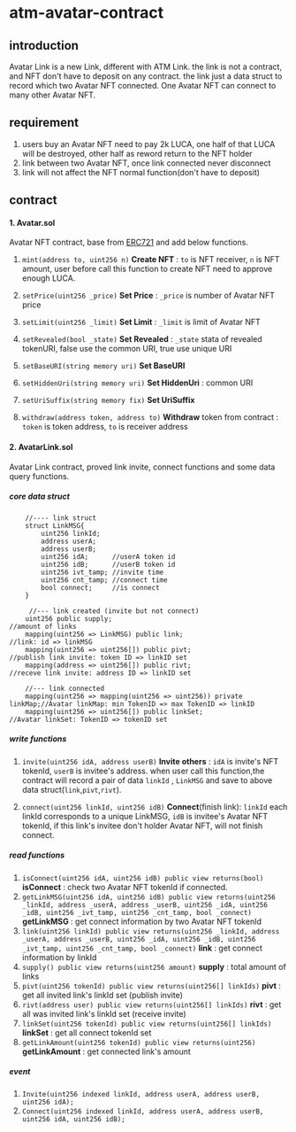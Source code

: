 # **atm-avatar-contract**

## introduction

Avatar Link is a new Link, different with ATM Link. the link is not a contract, and NFT don't have to deposit on
any contract. the link just a data struct to record which two Avatar NFT connected.  One Avatar NFT can connect to many
other Avatar NFT.  



## requirement 

1. users buy an Avatar NFT need to pay 2k LUCA, one half of that LUCA will be destroyed, other half as reword return to the NFT holder
2. link between two Avatar NFT, once link connected never disconnect
3. link will not affect the NFT normal function(don't have to deposit)

## contract 

#### 1. Avatar.sol 
Avatar NFT contract, base from [ERC721](https://docs.openzeppelin.com/contracts/4.x/api/token/erc721#IERC721) and add below functions.

1. `mint(address to, uint256 n)` **Create NFT** : `to` is NFT receiver, `n` is NFT amount, user before call this function to create NFT need to approve enough LUCA.

2. `setPrice(uint256 _price)` **Set Price** : `_price` is number of Avatar NFT price

3. `setLimit(uint256 _limit)` **Set Limit** :  `_limit` is limit of Avatar NFT 

4. `setRevealed(bool _state)` **Set Revealed** : `_state` stata of revealed tokenURI, false use the common URI, true use unique URI

5. `setBaseURI(string memory uri)` **Set BaseURI**

6. `setHiddenUri(string memory uri)` **Set HiddenUri** : common URI

7. `setUriSuffix(string memory fix)` **Set UriSuffix**

8. `withdraw(address token, address to)` **Withdraw** token from contract : `token` is token address, `to` is receiver address


#### 2. AvatarLink.sol
Avatar Link contract, proved link invite, connect functions and some data query functions.

##### core data struct 
        //---- link struct
        struct LinkMSG{
            uint256 linkId;
            address userA;
            address userB;
            uint256 idA;      //userA token id
            uint256 idB;      //userB token id
            uint256 ivt_tamp; //invite time
            uint256 cnt_tamp; //connect time
            bool connect;     //is connect
        }

         //--- link created (invite but not connect)
        uint256 public supply;                                          //amount of links
        mapping(uint256 => LinkMSG) public link;                        //link: id => linkMSG
        mapping(uint256 => uint256[]) public pivt;                      //publish link invite: token ID => linkID set 
        mapping(address => uint256[]) public rivt;                      //receve link invite: address ID => linkID set 
    
        //--- link connected 
        mapping(uint256 => mapping(uint256 => uint256)) private linkMap;//Avatar linkMap: min TokenID => max TokenID => linkID
        mapping(uint256 => uint256[]) public linkSet;                   //Avatar linkSet: TokenID => tokenID set



##### write functions

1. `invite(uint256 idA, address userB)`  **Invite others** : `idA` is invite's NFT tokenId, `userB` is invitee's address.
when user call this function,the contract will record a pair of data `linkId` , `LinkMSG` and save to above data struct(`link`,`pivt`,`rivt`). 

2. `connect(uint256 linkId, uint256 idB)` **Connect**(finish link): `linkId` each linkId corresponds to a unique LinkMSG, 
`idB` is invitee's Avatar NFT tokenId, if this link's invitee don't holder Avatar NFT, will not finish connect.

##### read functions 
1. `isConnect(uint256 idA, uint256 idB) public view returns(bool)` **isConnect** : check two Avatar NFT tokenId if connected.
2. `getLinkMSG(uint256 idA, uint256 idB) public view returns(uint256 _linkId, address _userA, address _userB, uint256 _idA, uint256 _idB, uint256 _ivt_tamp, uint256 _cnt_tamp, bool _connect)` **getLinkMSG** : get connect information by two Avatar NFT tokenId
3. `link(uint256 linkId) public view returns(uint256 _linkId, address _userA, address _userB, uint256 _idA, uint256 _idB, uint256 _ivt_tamp, uint256 _cnt_tamp, bool _connect)` **link** : get connect information by linkId
4. `supply() public view returns(uint256 amount)` **supply** : total amount of links
5. `pivt(uint256 tokenId) public view returns(uint256[] linkIds)` **pivt** : get all invited link's linkId set (publish invite)
6. `rivt(address user) public view returns(uint256[] linkIds)` **rivt** : get all was invited link's linkId set (receive invite)
7. `linkSet(uint256 tokenId) public view returns(uint256[] linkIds)` **linkSet** : get all connect tokenId set
8. `getLinkAmount(uint256 tokenId) public view returns(uint256)` **getLinkAmount** : get connected link's amount

##### event
1. `Invite(uint256 indexed linkId, address userA, address userB, uint256 idA);`
2. `Connect(uint256 indexed linkId, address userA, address userB, uint256 idA, uint256 idB);`
